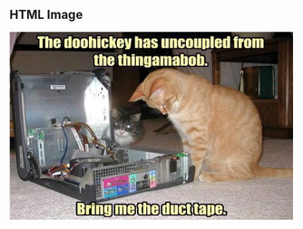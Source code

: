 <!DOCTYPE html>
<html>
<body>

<h2>HTML Image</h2>
<img src="tech cat.jpg" alt="kitty help" width="500" height="333">

</body>
</html>
